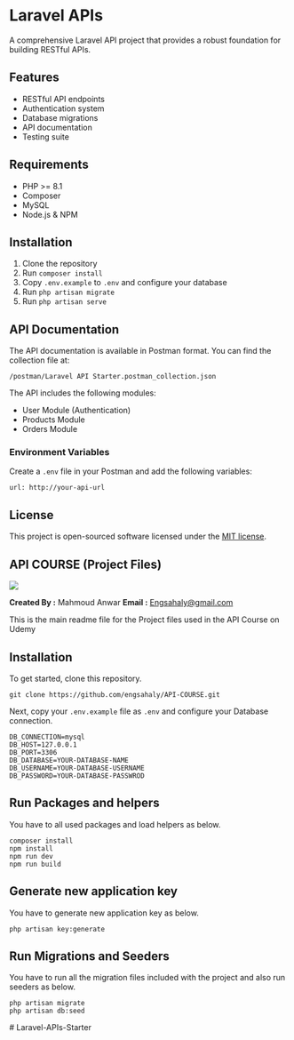 # Laravel APIs

A comprehensive Laravel API project that provides a robust foundation for building RESTful APIs.

## Features

- RESTful API endpoints
- Authentication system
- Database migrations
- API documentation
- Testing suite

## Requirements

- PHP >= 8.1
- Composer
- MySQL
- Node.js & NPM

## Installation

1. Clone the repository
2. Run `composer install`
3. Copy `.env.example` to `.env` and configure your database
4. Run `php artisan migrate`
5. Run `php artisan serve`

## API Documentation

The API documentation is available in Postman format. You can find the collection file at:
```
/postman/Laravel API Starter.postman_collection.json
```

The API includes the following modules:
- User Module (Authentication)
- Products Module
- Orders Module

### Environment Variables
Create a `.env` file in your Postman and add the following variables:
```
url: http://your-api-url
```

## License

This project is open-sourced software licensed under the [MIT license](https://opensource.org/licenses/MIT).

## API COURSE (Project Files)

<img src="https://img-b.udemycdn.com/course/750x422/5201852_fbea_3.jpg">

**Created By :** Mahmoud Anwar
**Email :** Engsahaly@gmail.com

This is the main readme file for the Project files used in the API Course on Udemy

## Installation

To get started, clone this repository.

```
git clone https://github.com/engsahaly/API-COURSE.git
```

Next, copy your `.env.example` file as `.env` and configure your Database connection.

```
DB_CONNECTION=mysql
DB_HOST=127.0.0.1
DB_PORT=3306
DB_DATABASE=YOUR-DATABASE-NAME
DB_USERNAME=YOUR-DATABASE-USERNAME
DB_PASSWORD=YOUR-DATABASE-PASSWROD
```

## Run Packages and helpers

You have to all used packages and load helpers as below.

```
composer install
npm install
npm run dev
npm run build
```

## Generate new application key

You have to generate new application key as below.

```
php artisan key:generate
```

## Run Migrations and Seeders

You have to run all the migration files included with the project and also run seeders as below.

```
php artisan migrate
php artisan db:seed
```
#   L a r a v e l - A P I s - S t a r t e r  
 